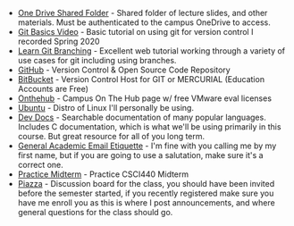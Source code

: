 * [One Drive Shared Folder](https://csuchico-my.sharepoint.com/:f:/g/personal/bcdixon_csuchico_edu/ErqPEe8gZONJo8ddBuu6gxEB3_9nHukMCSgVOUEA0xElcA?e=GqI2i1) - Shared folder of lecture slides, and other materials. Must be authenticated to the campus OneDrive to access.
* [Git Basics Video](https://www.youtube.com/watch?v=0JgyAJMvZlY&feature=youtu.be) - Basic tutorial on using git for version control I recorded Spring 2020 
* [Learn Git Branching](https://learngitbranching.js.org/) - Excellent web tutorial working through a variety of use cases for git including using branches. 
* [GitHub](https://github.com/) - Version Control & Open Source Code Repository
* [BitBucket](https://bitbucket.org) - Version Control Host for GIT or MERCURIAL (Education Accounts are Free)
* [Onthehub](http://csuchico.onthehub.com) - Campus On The Hub page w/ free VMware eval licenses
* [Ubuntu](http://ubuntu.com) - Distro of Linux I'll personally be using.
* [Dev Docs](http://devdocs.io/) - Searchable documentation of many popular languages. Includes C documentation, which is what we'll be using primarily in this course. But great resource for all of you long term.
* [General Academic Email Etiquette](https://medium.com/@lportwoodstacer/how-to-email-your-professor-without-being-annoying-af-cf64ae0e4087#.h9ipxkg5z) - I'm fine with you calling me by my first name, but if you are going to use a salutation, make sure it's a correct one.
* [Practice Midterm](https://github.com/CSUChico-CSCI340/CSCI340-Course-Materials/raw/master/PracticeExams/midterm-f15_practice_nosols.pdf) - Practice CSCI440 Midterm
* [Piazza](http://piazza.com/) - Discussion board for the class, you should have been invited before the semester started, if you recently registered make sure you have me enroll you as this is where I post announcements, and where general questions for the class should go. 
